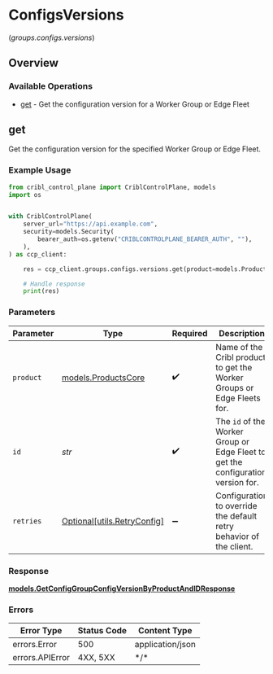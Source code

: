 # ConfigsVersions
(*groups.configs.versions*)

## Overview

### Available Operations

* [get](#get) - Get the configuration version for a Worker Group or Edge Fleet

## get

Get the configuration version for the specified Worker Group or Edge Fleet.

### Example Usage

<!-- UsageSnippet language="python" operationID="getConfigGroupConfigVersionByProductAndId" method="get" path="/products/{product}/groups/{id}/configVersion" -->
```python
from cribl_control_plane import CriblControlPlane, models
import os


with CriblControlPlane(
    server_url="https://api.example.com",
    security=models.Security(
        bearer_auth=os.getenv("CRIBLCONTROLPLANE_BEARER_AUTH", ""),
    ),
) as ccp_client:

    res = ccp_client.groups.configs.versions.get(product=models.ProductsCore.STREAM, id="<id>")

    # Handle response
    print(res)

```

### Parameters

| Parameter                                                                                   | Type                                                                                        | Required                                                                                    | Description                                                                                 |
| ------------------------------------------------------------------------------------------- | ------------------------------------------------------------------------------------------- | ------------------------------------------------------------------------------------------- | ------------------------------------------------------------------------------------------- |
| `product`                                                                                   | [models.ProductsCore](../../models/productscore.md)                                         | :heavy_check_mark:                                                                          | Name of the Cribl product to get the Worker Groups or Edge Fleets for.                      |
| `id`                                                                                        | *str*                                                                                       | :heavy_check_mark:                                                                          | The <code>id</code> of the Worker Group or Edge Fleet to get the configuration version for. |
| `retries`                                                                                   | [Optional[utils.RetryConfig]](../../models/utils/retryconfig.md)                            | :heavy_minus_sign:                                                                          | Configuration to override the default retry behavior of the client.                         |

### Response

**[models.GetConfigGroupConfigVersionByProductAndIDResponse](../../models/getconfiggroupconfigversionbyproductandidresponse.md)**

### Errors

| Error Type       | Status Code      | Content Type     |
| ---------------- | ---------------- | ---------------- |
| errors.Error     | 500              | application/json |
| errors.APIError  | 4XX, 5XX         | \*/\*            |